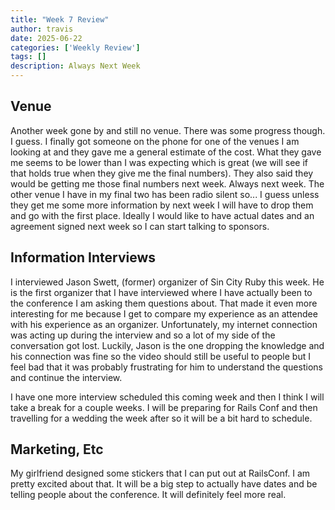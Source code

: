 ```yaml
---
title: "Week 7 Review"
author: travis
date: 2025-06-22
categories: ['Weekly Review']
tags: []
description: Always Next Week
---
```


## Venue
Another week gone by and still no venue. There was some progress though. I guess. I finally got someone on the phone for one of the venues I am looking at and they gave me a general estimate of the cost. What they gave me seems to be lower than I was expecting which is great (we will see if that holds true when they give me the final numbers). They also said they would be getting me those final numbers next week. Always next week. The other venue I have in my final two has been radio silent so... I guess unless they get me some more information by next week I will have to drop them and go with the first place. Ideally I would like to have actual dates and an agreement signed next week so I can start talking to sponsors.

## Information Interviews
I interviewed Jason Swett, (former) organizer of Sin City Ruby this week. He is the first organizer that I have interviewed where I have actually been to the conference I am asking them questions about. That made it even more interesting for me because I get to compare my experience as an attendee with his experience as an organizer. Unfortunately, my internet connection was acting up during the interview and so a lot of my side of the conversation got lost. Luckily, Jason is the one dropping the knowledge and his connection was fine so the video should still be useful to people but I feel bad that it was probably frustrating for him to understand the questions and continue the interview.

I have one more interview scheduled this coming week and then I think I will take a break for a couple weeks. I will be preparing for Rails Conf and then travelling for a wedding the week after so it will be a bit hard to schedule.

## Marketing, Etc
My girlfriend designed some stickers that I can put out at RailsConf. I am pretty excited about that. It will be a big step to actually have dates and be telling people about the conference. It will definitely feel more real.

